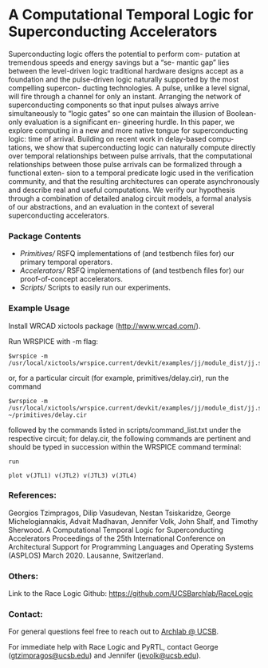 # A Computational Temporal Logic for Superconducting Accelerators

Superconducting logic offers the potential to perform com- putation at tremendous speeds and energy savings but a “se- mantic gap” lies between the level-driven logic traditional hardware designs accept as a foundation and the pulse-driven logic naturally supported by the most compelling supercon- ducting technologies. A pulse, unlike a level signal, will fire through a channel for only an instant. Arranging the network of superconducting components so that input pulses always arrive simultaneously to “logic gates” so one can maintain the illusion of Boolean-only evaluation is a significant en- gineering hurdle. In this paper, we explore computing in a new and more native tongue for superconducting logic: time of arrival. Building on recent work in delay-based compu- tations, we show that superconducting logic can naturally compute directly over temporal relationships between pulse arrivals, that the computational relationships between those pulse arrivals can be formalized through a functional exten- sion to a temporal predicate logic used in the verification community, and that the resulting architectures can operate asynchronously and describe real and useful computations. We verify our hypothesis through a combination of detailed analog circuit models, a formal analysis of our abstractions, and an evaluation in the context of several superconducting accelerators.

### Package Contents
* *Primitives/* RSFQ implementations of (and testbench files for) our primary temporal operators. 
* *Accelerators/* RSFQ implementations of (and testbench files for) our proof-of-concept accelerators.
* *Scripts/* Scripts to easily run our experiments.
 
### Example Usage
Install WRCAD xictools package (http://www.wrcad.com/).

Run WRSPICE with -m flag:

```export wrspice=/usr/local/xictools/wrspice/bin/wrspice
$wrspice -m /usr/local/xictools/wrspice.current/devkit/examples/jj/module_dist/jj.so
```
or, for a particular circuit (for example, primitives/delay.cir), run the command
```
$wrspice -m /usr/local/xictools/wrspice.current/devkit/examples/jj/module_dist/jj.so ~/primitives/delay.cir
```

followed by the commands listed in scripts/command_list.txt under the respective circuit; for delay.cir, the following commands are pertinent and should be typed in succession within the WRSPICE command terminal:
```
run

plot v(JTL1) v(JTL2) v(JTL3) v(JTL4)
```


### References:
Georgios Tzimpragos, Dilip Vasudevan, Nestan Tsiskaridze, George Michelogiannakis, Advait Madhavan, Jennifer Volk, John Shalf, and Timothy Sherwood. A Computational Temporal Logic for Superconducting Accelerators Proceedings of the 25th International Conference on Architectural Support for Programming Languages and Operating Systems (ASPLOS) March 2020. Lausanne, Switzerland.

### Others:
Link to the Race Logic Github: https://github.com/UCSBarchlab/RaceLogic

### Contact:
For general questions feel free to reach out to [Archlab @ UCSB](https://www.arch.cs.ucsb.edu/).

For immediate help with Race Logic and PyRTL, contact George (gtzimpragos@ucsb.edu) and Jennifer (jevolk@ucsb.edu).
